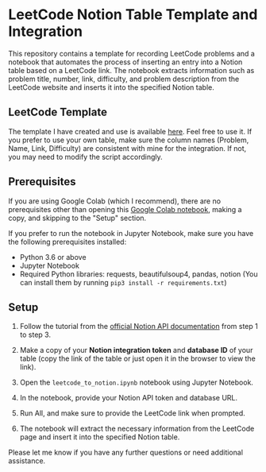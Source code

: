 # LeetCode Notion Table Template and Integration

This repository contains a template for recording LeetCode problems and a notebook that automates the process of inserting an entry into a Notion table based on a LeetCode link. The notebook extracts information such as problem title, number, link, difficulty, and problem description from the LeetCode website and inserts it into the specified Notion table.

## LeetCode Template
The template I have created and use is available [here](https://glacier-bell-9e7.notion.site/1ea48ceede1b4482b204f8053b036feb?v=e62ae37861394f3fbafbae51612eaf2d&pvs=4). Feel free to use it. If you prefer to use your own table, make sure the column names (Problem, Name, Link, Difficulty) are consistent with mine for the integration. If not, you may need to modify the script accordingly.

## Prerequisites
If you are using Google Colab (which I recommend), there are no prerequisites other than opening this [Google Colab notebook](https://colab.research.google.com/drive/1LSwHkBYbvZmieAkK7NABZdZ4iShFgpQR?usp=sharing), making a copy, and skipping to the "Setup" section.

If you prefer to run the notebook in Jupyter Notebook, make sure you have the following prerequisites installed:

- Python 3.6 or above
- Jupyter Notebook
- Required Python libraries: requests, beautifulsoup4, pandas, notion (You can install them by running `pip3 install -r requirements.txt`)

## Setup
1. Follow the tutorial from the [official Notion API documentation](https://developers.notion.com/docs/create-a-notion-integration) from step 1 to step 3.

2. Make a copy of your **Notion integration token** and **database ID** of your table (copy the link of the table or just open it in the browser to view the link).

3. Open the `leetcode_to_notion.ipynb` notebook using Jupyter Notebook.

4. In the notebook, provide your Notion API token and database URL.

5. Run All, and make sure to provide the LeetCode link when prompted.

6. The notebook will extract the necessary information from the LeetCode page and insert it into the specified Notion table.


Please let me know if you have any further questions or need additional assistance.
